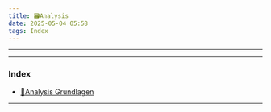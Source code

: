 ```yaml
---
title: 🗃️Analysis
date: 2025-05-04 05:58
tags: Index
---
```

---

---
 
### Index

- [📁Analysis Grundlagen](📁Analysis_Grundlagen)

---
